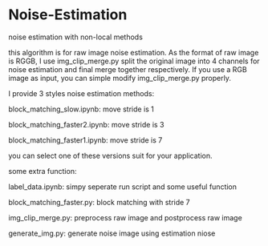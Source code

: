 # Noise-Estimation
noise estimation with non-local methods
<p>this algorithm is for raw image noise estimation. As the format of raw image is RGGB, I use img_clip_merge.py split the original image into 4 channels for noise estimation and final merge together respectively. If you use a RGB image as input, you can simple modify img_clip_merge.py properly.</p>
<p>I provide 3 styles noise estimation methods:</p> 
<p>block_matching_slow.ipynb: move stride is 1</p>
<p>block_matching_faster2.ipynb: move stride is 3</p>
<p>block_matching_faster1.ipynb: move stride is 7</p>
<p>you can select one of these versions suit for your application.</p>
<p>some extra function:</p>
<p>label_data.ipynb: simpy seperate run script and some useful function</p>
<p>block_matching_faster.py: block matching with stride 7</p>
<p>img_clip_merge.py: preprocess raw image and postprocess raw image</p>
<p>generate_img.py: generate noise image using estimation niose</p>
